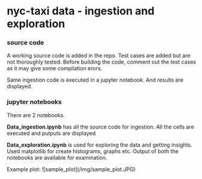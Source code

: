 
# nyc-taxi data - ingestion and exploration

### source code
<p>A working source code is added in the repo. Test cases are added but are not thoroughly tested.
Before building the code, comment out the test cases as it may give some compilation erors. </p>

<p>Same ingestion code is executed in a jupyter notebook. And results are displayed.</p>

### jupyter notebooks
<p>There are 2 notebooks.</p> 
<p><strong>Data_ingestion.ipynb</strong> has all the source code for ingestion. All the cells are executed and putputs are displayed</p>
<p><strong>Data_exploration.ipynb</strong> is used for exploring the data and getting insights. Used matplotlib for create histograms, graphs etc. Output of both the notebooks are available for examination.</p>
<p>Example plot:
![sample_plot](/img/sample_plot.JPG)
</p>   


    
